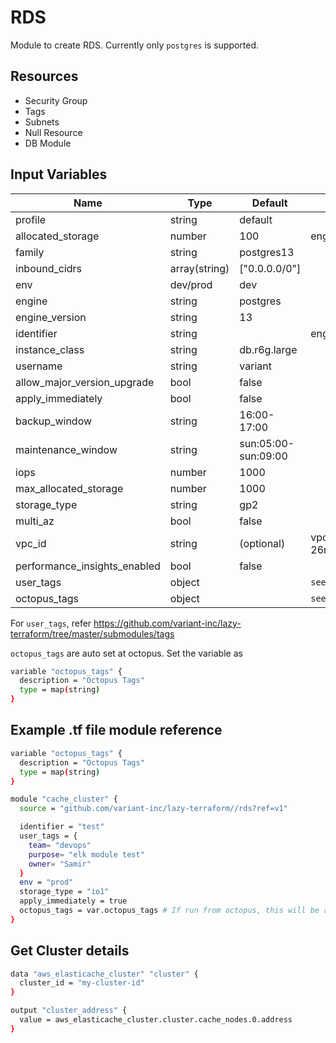 # RDS

Module to create RDS. Currently only `postgres` is supported.

## Resources

- Security Group
- Tags
- Subnets
- Null Resource
- DB Module

## Input Variables

 | Name                         | Type          | Default             | Example           |
 | ---------------------------- | ------------- | ------------------- | ----------------- |
 | profile                      | string        | default             |                   |
 | allocated_storage            | number        | 100                 | eng-cache         |
 | family                       | string        | postgres13          |                   |
 | inbound_cidrs                | array(string) | ["0.0.0.0/0"]       |                   |
 | env                          | dev/prod      | dev                 |                   |
 | engine                       | string        | postgres            |                   |
 | engine_version               | string        | 13                  |                   |
 | identifier                   | string        |                     | eng-rds           |
 | instance_class               | string        | db.r6g.large        |                   |
 | username                     | string        | variant             |                   |
 | allow_major_version_upgrade  | bool          | false               |                   |
 | apply_immediately            | bool          | false               |                   |
 | backup_window                | string        | 16:00-17:00         |                   |
 | maintenance_window           | string        | sun:05:00-sun:09:00 |                   |
 | iops                         | number        | 1000                |                   |
 | max_allocated_storage        | number        | 1000                |                   |
 | storage_type                 | string        | gp2                 |                   |
 | multi_az                     | bool          | false               |                   |
 | vpc_id                       | string        | (optional)          | vpc-26r9f023fh2f3 |
 | performance_insights_enabled | bool          | false               |                   |
 | user_tags                    | object        |                     | `see below`       |
 | octopus_tags                 | object        |                     | `see below`       |

For `user_tags`, refer <https://github.com/variant-inc/lazy-terraform/tree/master/submodules/tags>

`octopus_tags` are auto set at octopus. Set the variable as

```bash
variable "octopus_tags" {
  description = "Octopus Tags"
  type = map(string)
}
```

## Example .tf file module reference

```bash
variable "octopus_tags" {
  description = "Octopus Tags"
  type = map(string)
}

module "cache_cluster" {
  source = "github.com/variant-inc/lazy-terraform//rds?ref=v1"

  identifier = "test"
  user_tags = {
    team= "devops"
    purpose= "elk module test"
    owner= "Samir"
  }
  env = "prod"
  storage_type = "io1"
  apply_immediately = true
  octopus_tags = var.octopus_tags # If run from octopus, this will be auto populated
}
```

## Get Cluster details

```bash
data "aws_elasticache_cluster" "cluster" {
  cluster_id = "my-cluster-id"
}

output "cluster_address" {
  value = aws_elasticache_cluster.cluster.cache_nodes.0.address
}
```
